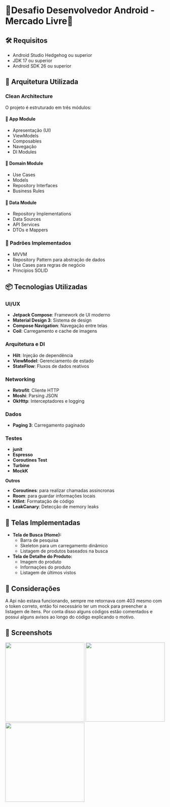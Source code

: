# 📍Desafio Desenvolvedor Android - Mercado Livre📍

## 🛠 Requisitos

- Android Studio Hedgehog ou superior
- JDK 17 ou superior
- Android SDK 26 ou superior


## 📌 Arquitetura Utilizada

### Clean Architecture
O projeto é estruturado em três módulos:

#### 📱 App Module
- Apresentação (UI)
- ViewModels
- Composables
- Navegação
- DI Modules

#### 🧠 Domain Module
- Use Cases
- Models
- Repository Interfaces
- Business Rules

#### 💾 Data Module
- Repository Implementations
- Data Sources
- API Services
- DTOs e Mappers

### 📌 Padrões Implementados
- MVVM
- Repository Pattern para abstração de dados
- Use Cases para regras de negócio
- Princípios SOLID

## 📦 Tecnologias Utilizadas

### UI/UX
- **Jetpack Compose**: Framework de UI moderno
- **Material Design 3**: Sistema de design
- **Compose Navigation**: Navegação entre telas
- **Coil**: Carregamento e cache de imagens

### Arquitetura e DI
- **Hilt**: Injeção de dependência
- **ViewModel**: Gerenciamento de estado
- **StateFlow**: Fluxos de dados reativos

### Networking
- **Retrofit**: Cliente HTTP
- **Moshi**: Parsing JSON
- **OkHttp**: Interceptadores e logging

### Dados
- **Paging 3**: Carregamento paginado

### Testes
- **junit**
- **Espresso**
- **Coroutines Test**
- **Turbine**
- **MockK**

**Outros**
- **Coroutines**: para realizar chamadas assincronas
- **Room**: para guardar informações locais
- **Ktlint**: Formatação de código
- **LeakCanary**: Detecção de memory leaks


## 📱 Telas Implementadas
*   **Tela de Busca (Home):**
    *   Barra de pesquisa
    *   Skeleton para um carregamento dinâmico
    *   Listagem de produtos baseados na busca
*   **Tela de Detalhe do Produto:**
    *   Imagem do produto
    *   Informações do produto
    *   Listagem de últimos vistos

## 🚀 Considerações
A Api não estava funcionando, sempre me retornava com 403 mesmo com o token correto, então foi necessário ter um mock para preencher a listagem de itens. Por conta disso alguns códigos estão comentados e possui alguns avisos ao longo do código explicando o motivo.


## 💄 Screenshots

<img loading="lazy" src="https://github.com/user-attachments/assets/7d053e5e-843d-42db-b987-bb88e3bcad92" width="250"/> 
<img loading="lazy" src="https://github.com/user-attachments/assets/1f4f5b43-d1e1-4f2a-88da-c54ff64742a1" width="250"/>
<img loading="lazy" src="https://github.com/user-attachments/assets/fb0fe2c8-6a77-4508-893e-c3fe406906b7" width="250"/>


